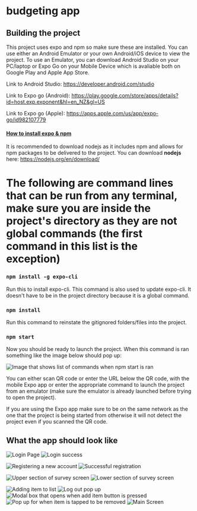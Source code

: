 # budgeting app

## Building the project
This project uses expo and npm so make sure these are installed.
You can use either an Android Emulator or your own Android/iOS device to view the project.
To use an Emulator, you can download Android Studio on your PC/laptop or Expo Go on your Mobile Device
which is avaliable both on Google Play and Apple App Store.

Link to Android Studio: https://developer.android.com/studio

Link to Expo go (Android): https://play.google.com/store/apps/details?id=host.exp.exponent&hl=en_NZ&gl=US

Link to Expo go (Apple): https://apps.apple.com/us/app/expo-go/id982107779

#### <ins>How to install expo & npm</ins>
It is recommended to download nodejs as it includes npm and allows for npm packages to be delivered to the project.
You can download **nodejs** here: https://nodejs.org/en/download/

# The following are command lines that can be run from any terminal, **make sure you are inside the project's directory as they are not global commands (the first command in this list is the exception)**

### `npm install -g expo-cli`
Run this to install expo-cli.
This command is also used to update expo-cli.
It doesn't have to be in the project directory because it is a global command.

### `npm install`

Run this command to reinstate the gitignored folders/files into the project.

### `npm start`

Now you should be ready to launch the project. When this command is ran something like the image below should pop up:

![Image that shows list of commands when npm start is ran](https://github.com/TcPirate1/React-Native_MobileDevClass/blob/main/assets/npm_start.PNG?raw=true)

You can either scan QR code or enter the URL below the QR code, with the mobile Expo app or enter the appropriate command to launch the project from an emulator (make sure the emulator is already launched before trying to open the project).

If you are using the Expo app make sure to be on the same network as the one that the project is being started from otherwise it will not detect the project even if you scanned the QR code.

## What the app should look like
![Login Page](assets/Mobile_App_Images/Login/Inputting_fields.jpg?raw=true)
![Login success](assets/Mobile_App_Images/Login/successful_login.jpg?raw=true)

![Registering a new account](assets/Mobile_App_Images/Registration/Registering_new_account.jpg?raw=true)
![Successful registration](assets/Mobile_App_Images/Registration/Successful_registration.jpg?raw=true)

![Upper section of survey screen](assets/Mobile_App_Images/Survey/Survey.png?raw=true)
![Lower section of survey screen](assets/Mobile_App_Images/Survey/Survey2.PNG?raw=true)

![Adding item to list](assets/Mobile_App_Images/Main/Added_item.PNG?raw=true)
![Log out pop up](assets/Mobile_App_Images/Main/Log_out.PNG?raw=true)
![Modal box that opens when add item button is pressed](assets/Mobile_App_Images/Main/Main_modal.PNG?raw=true)
![Pop up for when item is tapped to be removed](assets/Mobile_App_Images/Main/Remove_item.PNG?raw=true)
![Main Screen](assets/Mobile_App_Images/Main/Main.PNG?raw=true)
